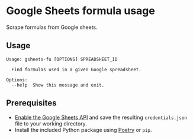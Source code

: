 # Google Sheets formula usage

Scrape formulas from Google sheets.

## Usage

```
Usage: gsheets-fu [OPTIONS] SPREADSHEET_ID

  Find formulas used in a given Google spreadsheet.

Options:
  --help  Show this message and exit.
```

## Prerequisites

- [Enable the Google Sheets API](https://developers.google.com/sheets/api/quickstart/python#step_1_turn_on_the) and save the  resulting `credentials.json` file to your working directory.
- Install the included Python package using [Poetry](https://github.com/balena-io/process/blob/master/process/Python_Coding_Guide.md#create-the-environment) or `pip`.
